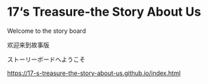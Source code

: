 # 17‘s Treasure-the Story About Us

Welcome to the story board

欢迎来到故事版

ストーリーボードへようこそ

https://17-s-treasure-the-story-about-us.github.io/index.html
